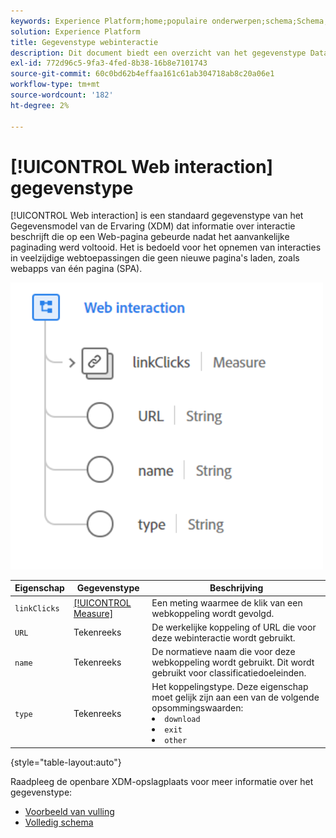 ```yaml
---
keywords: Experience Platform;home;populaire onderwerpen;schema;Schema;XDM;velden;schema's;Schema's;webinteractie;datatype;data-type;data-type;
solution: Experience Platform
title: Gegevenstype webinteractie
description: Dit document biedt een overzicht van het gegevenstype Data Model (XDM) van het webinteractiemodel.
exl-id: 772d96c5-9fa3-4fed-8b38-16b8e7101743
source-git-commit: 60c0bd62b4effaa161c61ab304718ab8c20a06e1
workflow-type: tm+mt
source-wordcount: '182'
ht-degree: 2%

---
```


# [!UICONTROL Web interaction] gegevenstype

[!UICONTROL Web interaction] is een standaard gegevenstype van het Gegevensmodel van de Ervaring (XDM) dat informatie over interactie beschrijft die op een Web-pagina gebeurde nadat het aanvankelijke paginading werd voltooid. Het is bedoeld voor het opnemen van interacties in veelzijdige webtoepassingen die geen nieuwe pagina&#39;s laden, zoals webapps van één pagina (SPA).

<img src="../images/data-types/web-interaction.PNG" width="500" /><br />

| Eigenschap | Gegevenstype | Beschrijving |
| --- | --- | --- |
| `linkClicks` | [[!UICONTROL Measure]](./measure.md) | Een meting waarmee de klik van een webkoppeling wordt gevolgd. |
| `URL` | Tekenreeks | De werkelijke koppeling of URL die voor deze webinteractie wordt gebruikt. |
| `name` | Tekenreeks | De normatieve naam die voor deze webkoppeling wordt gebruikt. Dit wordt gebruikt voor classificatiedoeleinden. |
| `type` | Tekenreeks | Het koppelingstype. Deze eigenschap moet gelijk zijn aan een van de volgende opsommingswaarden: <li> `download` </li> <li> `exit` </li> <li> `other` </li> |

{style="table-layout:auto"}

Raadpleeg de openbare XDM-opslagplaats voor meer informatie over het gegevenstype:

* [Voorbeeld van vulling](https://github.com/adobe/xdm/blob/master/components/datatypes/deprecated/webinteraction.example.1.json)
* [Volledig schema](https://github.com/adobe/xdm/blob/master/components/datatypes/deprecated/webinteraction.schema.json)

